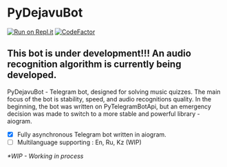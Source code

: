 # PyDejavuBot
[![Run on Repl.it](https://repl.it/badge/github/ZhymabekRoman/PyDejavuBot)](https://repl.it/github/ZhymabekRoman/PyDejavuBot)
[![CodeFactor](https://www.codefactor.io/repository/github/zhymabekroman/pydejavubot/badge)](https://www.codefactor.io/repository/github/zhymabekroman/pydejavubot)
## This bot is under development!!! An audio recognition algorithm is currently being developed. 

PyDejavuBot - Telegram bot, designed for solving music quizzes. The main focus of the bot is stability, speed, and audio recognitions quality. In the beginning, the bot was written on PyTelegramBotApi, but an emergency decision was made to switch to a more stable and powerful library - aiogram.

- [x] Fully asynchronous Telegram bot written in aiogram.
- [ ] Multilanguage supporting : En,  Ru, Kz (WIP)

_*WIP - Working in process_
